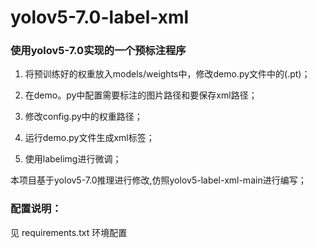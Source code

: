 # yolov5-7.0-label-xml

### 使用yolov5-7.0实现的一个预标注程序

1. 将预训练好的权重放入models/weights中，修改demo.py文件中的(.pt)；

2. 在demo。py中配置需要标注的图片路径和要保存xml路径；
   
3. 修改config.py中的权重路径；

4. 运行demo.py文件生成xml标签；

5. 使用labelimg进行微调；

本项目基于yolov5-7.0推理进行修改,仿照yolov5-label-xml-main进行编写；



### 配置说明：

见 requirements.txt 环境配置
